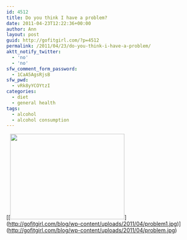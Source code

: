 ```yaml
---
id: 4512
title: Do you think I have a problem?
date: 2011-04-23T12:22:36+00:00
author: Ann
layout: post
guid: http://gofitgirl.com/?p=4512
permalink: /2011/04/23/do-you-think-i-have-a-problem/
aktt_notify_twitter:
  - 'no'
  - 'no'
sfw_comment_form_password:
  - 1CaA5AgsRjsB
sfw_pwd:
  - vRk8yYCOYtzI
categories:
  - diet
  - general health
tags:
  - alcohol
  - alcohol consumption
---
```

[[[<img class="aligncenter size-medium wp-image-4517" title="problem?" src="http://gofitgirl.com/blog/wp-content/uploads/2011/04/problem2-300x224.jpg" alt="" width="300" height="224" />](http://gofitgirl.com/blog/wp-content/uploads/2011/04/problem2.jpg)](http://gofitgirl.com/blog/wp-content/uploads/2011/04/problem1.jpg)](http://gofitgirl.com/blog/wp-content/uploads/2011/04/problem.jpg)